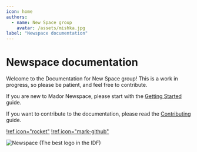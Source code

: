 ```yaml
---
icon: home
authors:
  - name: New Space group
    avatar: /assets/mishka.jpg
label: "Newspace documentation"
---
```


# Newspace documentation

Welcome to the Documentation for New Space group! This is a work in progress, so please be patient, and feel free to contribute.

If you are new to Mador Newspace, please start with the [Getting Started](/guides/getting-started.md) guide.

If you want to contribute to the documentation, please read the [Contributing](extra/contributing.md) guide.

[!ref icon="rocket"](/guides/getting-started.md)
[!ref icon="mark-github"](/extra/contributing.md)

![Newspace (The best logo in the IDF)](assets/logo.png)